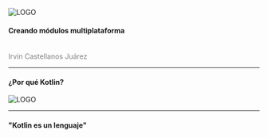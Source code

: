 ![LOGO](https://kotlinlang.org/assets/images/twitter-card/kotlin_800x320.png)

#### Creando módulos multiplataforma
<br>
<span style="color:gray">Irvin Castellanos Juárez</span>

---
#### ¿Por qué Kotlin?

![LOGO](http://i.imgur.com/JngZT55.jpg)

---
#### "Kotlin es un lenguaje"

